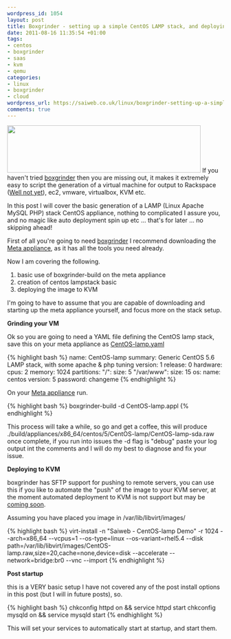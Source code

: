 ```yaml
--- 
wordpress_id: 1054
layout: post
title: Boxgrinder - setting up a simple CentOS LAMP stack, and deploying it to KVM
date: 2011-08-16 11:35:54 +01:00
tags: 
- centos
- boxgrinder
- saas
- kvm
- qemu
categories: 
- linux
- boxgrinder
- cloud
wordpress_url: https://saiweb.co.uk/linux/boxgrinder-setting-up-a-simple-centos-lamp-stack-and-deploying-it-to-kvm
comments: true
---
```

<a href="https://blog.oneiroi.co.uk/uploads/2011/08/boxgrinder_logo_450px.gif"><img class="aligncenter size-full wp-image-1093" title="boxgrinder_logo_450px" src="https://blog.oneiroi.co.uk/uploads/2011/08/boxgrinder_logo_450px.gif" alt="" width="450" height="110" /></a> If you haven't tried <a href="https://boxgrinder.org">boxgrinder</a> then you are missing out, it makes it extremely easy to script the generation of a virtual machine for output to Rackspace (<a href="https://www.saiweb.co.uk/linux/boxgrinder-setting-up-a-simple-centos-lamp-stack-and-deploying-it-to-kvm/comment-page-1#comment-49065">Well not yet</a>), ec2, vmware, virtualbox, KVM etc.

In this post I will cover the basic generation of a LAMP (Linux Apache MySQL PHP) stack CentOS appliance, nothing to complicated I assure you, and no magic like auto deployment spin up etc ... that's for later ... no skipping ahead!

First of all you're going to need <a href="https://boxgrinder.org">boxgrinder</a> I recommend downloading the <a href="https://boxgrinder.org/download/boxgrinder-build-meta-appliance/">Meta appliance</a>, as it has all the tools you need already.

Now I am covering the following.
<ol>
	<li>basic use of boxgrinder-build on the meta appliance</li>
	<li>creation of centos lampstack basic</li>
	<li>deploying the image to KVM</li>
</ol>
I'm going to have to assume that you are capable of downloading and starting up the meta appliance yourself, and focus more on the stack setup.

<strong>Grinding your VM</strong>

Ok so you are going to need a YAML file defining the CentOS lamp stack, save this on your meta appliance as <a href="https://github.com/Oneiroi/boxgrinder-appliances/blob/master/CentOS/CentOS-lamp.appl">CentOS-lamp.yaml</a>

{% highlight bash %}
name: CentOS-lamp
summary: Generic CentOS 5.6 LAMP stack, with some apache &amp; php tuning
version: 1
release: 0
hardware:
cpus: 2
memory: 1024
partitions:
"/":
size: 5
"/var/www":
size: 15
os:
name: centos
version: 5
password: changeme
{% endhighlight %}

On your <a href="https://boxgrinder.org/download/boxgrinder-build-meta-appliance/">Meta appliance</a> run.

{% highlight bash %}
boxgrinder-build -d CentOS-lamp.appl
{% endhighlight %}

This process will take a while, so go and get a coffee, this will produce ./build/appliances/x86_64/centos/5/CentOS-lamp/CentOS-lamp-sda.raw once complete, if you run into issues the -d flag is "debug" paste your log output int the comments and I will do my best to diagnose and fix your issue.

<strong>Deploying to KVM</strong>

boxgrinder has SFTP support for pushing to remote servers, you can use this if you like to automate the "push" of the image to your KVM server, at the moment automated deployment to KVM is not support but may be <a href="https://issues.jboss.org/browse/BGBUILD-211">coming soon</a>.

Assuming you have placed you image in /var/lib/libvirt/images/

{% highlight bash %}
virt-install -n "Saiweb - CentOS-lamp Demo" -r 1024 --arch=x86_64 --vcpus=1 --os-type=linux --os-variant=rhel5.4 --disk path=/var/lib/libvirt/images/CentOS-lamp.raw,size=20,cache=none,device=disk --accelerate --network=bridge:br0 --vnc --import
{% endhighlight %}

<strong>Post startup</strong>

this is a VERY basic setup I have not covered any of the post install options in this post (but I will in future posts), so.

{% highlight bash %}
chkconfig httpd on &amp;&amp; service httpd start
chkconfig mysqld on &amp;&amp; service mysqld start
{% endhighlight %}

This will set your services to automatically start at startup, and start them.
